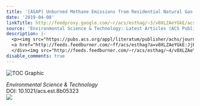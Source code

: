 ```yaml
---
title: '[ASAP] Unburned Methane Emissions from Residential Natural Gas Appliances'
date: '2019-04-08'
linkTitle: http://feedproxy.google.com/~r/acs/esthag/~3/v0XLZAeYGkE/acs.est.8b05323
source: 'Environmental Science & Technology: Latest Articles (ACS Publications)'
description: |-
  <p><img src="https://pubs.acs.org/appl/literatum/publisher/achs/journals/content/esthag/0/esthag.ahead-of-print/acs.est.8b05323/20190408/images/medium/es-2018-053233_0008.gif" alt="TOC Graphic"/></p><div><cite>Environmental Science & Technology</cite></div><div>DOI: 10.1021/acs.est.8b05323</div><div class="feedflare">
  <a href="http://feeds.feedburner.com/~ff/acs/esthag?a=v0XLZAeYGkE:JjPGmm3nOU4:yIl2AUoC8zA"><img src="http://feeds.feedburner.com/~ff/acs/esthag?d=yIl2AUoC8zA" border="0"></img></a>
  </div><img src="http://feeds.feedburner.com/~r/acs/esthag/~4/v0XLZAeYGkE" height="1" width="1" ...
disable_comments: true
---
```

<p><img src="https://pubs.acs.org/appl/literatum/publisher/achs/journals/content/esthag/0/esthag.ahead-of-print/acs.est.8b05323/20190408/images/medium/es-2018-053233_0008.gif" alt="TOC Graphic"/></p><div><cite>Environmental Science & Technology</cite></div><div>DOI: 10.1021/acs.est.8b05323</div><div class="feedflare">
<a href="http://feeds.feedburner.com/~ff/acs/esthag?a=v0XLZAeYGkE:JjPGmm3nOU4:yIl2AUoC8zA"><img src="http://feeds.feedburner.com/~ff/acs/esthag?d=yIl2AUoC8zA" border="0"></img></a>
</div><img src="http://feeds.feedburner.com/~r/acs/esthag/~4/v0XLZAeYGkE" height="1" width="1" ...